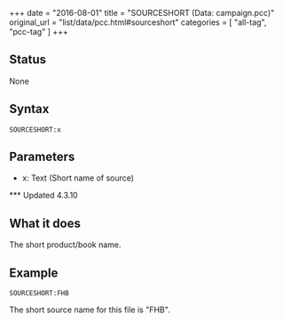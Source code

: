 +++
date = "2016-08-01"
title = "SOURCESHORT (Data: campaign.pcc)"
original_url = "list/data/pcc.html#sourceshort"
categories = [ "all-tag", "pcc-tag" ]
+++

## Status

None

## Syntax

`SOURCESHORT:x`

## Parameters

-   x: Text (Short name of source)



<span id="sourceshort"></span> \*\*\* Updated 4.3.10

What it does
------------

The short product/book name.

Example
-------

`SOURCESHORT:FHB`

The short source name for this file is "FHB".


